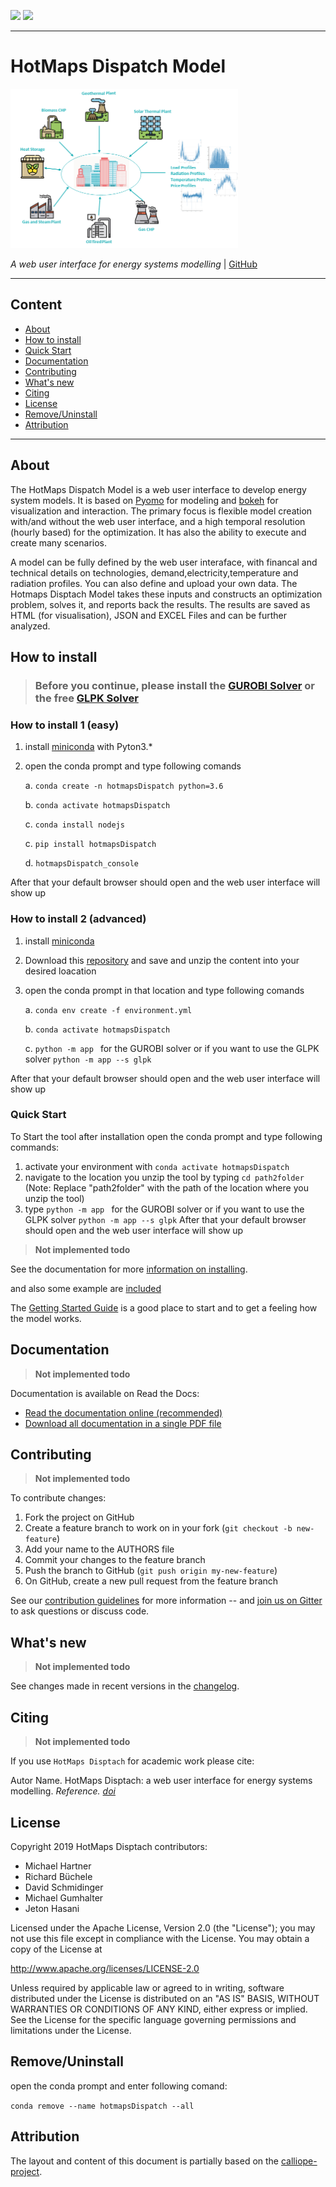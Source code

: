[![](https://img.shields.io/badge/conda-v0.0-red)](https://gitter.im/)
[![](https://img.shields.io/badge/documentation-v0.0-red)](https://readthedocs.io/)

---
# HotMaps Dispatch Model

<img src="https://github.com/HotMaps/hotmaps_wiki/blob/master/Images/dh_supply/concept.png?raw=true" width="364">

*A web user interface for energy systems modelling* | [GitHub](https://github.com/tuw-eeg/hotmapsDispatch/tree/dev)

---

## Content

* [About](#about)
* [How to install](#how-to-install)
* [Quick Start](#quick-start)
* [Documentation](#documentation)
* [Contributing](#contributing)
* [What's new](#whats-new)
* [Citing](#citing)
* [License](#license)
* [Remove/Uninstall](#removeuninstall)
* [Attribution](#attribution)
---

## About

The HotMaps Dispatch Model is a web user interface to develop energy system models.
It is based on [Pyomo](https://pyomo.readthedocs.io/en/stable/) for modeling and [bokeh](https://docs.bokeh.org/en/0.12.0/index.html) for visualization and interaction. 
The primary focus is flexible model creation with/and without the web user interface, and a high temporal resolution (hourly based) for the optimization. It has also the ability to execute and create many scenarios.  

A model can be fully defined by the web user interaface, with financal and technical details on technologies, demand,electricity,temperature and radiation profiles. You can also define and upload your own data. The Hotmaps Disptach Model takes these inputs and constructs an optimization problem, solves it, and reports back the results. The results are saved as HTML (for visualisation), JSON and EXCEL Files and can be further analyzed.

## How to install

> ### **Before you continue, please install the [GUROBI Solver](https://www.gurobi.com/downloads/gurobi-optimizer-eula/) or the free [GLPK Solver](http://winglpk.sourceforge.net/)**


### How to install 1 (easy)

1. install [miniconda](https://docs.conda.io/en/latest/miniconda.html) with Pyton3.*

2. open the conda prompt and type following comands 

    a. `conda create -n hotmapsDispatch python=3.6` 
    
    b. `conda activate hotmapsDispatch`
    
    c. `conda install nodejs`
    
    c. `pip install hotmapsDispatch`
    
    d. `hotmapsDispatch_console`
    
After that your default browser should open and the web user interface will show up    

### How to install 2 (advanced)
1. install [miniconda](https://docs.conda.io/en/latest/miniconda.html)

2. Download this [repository](https://github.com/tuw-eeg/hotmapsDispatch/archive/master.zip) and save and unzip the content into your desired loacation

2. open the conda prompt in that location and type following comands 

    a. `conda env create -f environment.yml` 
    
    b. `conda activate hotmapsDispatch`
    
    c. `python -m app ` for the GUROBI solver  or if you want to use the GLPK solver `python -m app --s glpk` 

After that your default browser should open and the web user interface will show up


### Quick Start
To Start the tool after installation open the conda prompt and type following commands:
1. activate your environment with `conda activate hotmapsDispatch`
2. navigate to the location you unzip the tool by typing `cd path2folder` (Note: Replace "path2folder" with the path of the location where you unzip the tool)
3. type `python -m app ` for the GUROBI solver  or if you want to use the GLPK solver `python -m app --s glpk`
After that your default browser should open and the web user interface will show up

> **Not implemented todo**

See the documentation for more [information on installing](#how-to-install).

and also some example are [included]()

The [Getting Started Guide](https://hotmapsdispatch.readthedocs.io/en/latest/) is a good place to start and to get a feeling how the model works.

## Documentation

> **Not implemented todo**

Documentation is available on Read the Docs:

* [Read the documentation online (recommended)](https://hotmapsdispatch.readthedocs.io/en/latest/)
* [Download all documentation in a single PDF file](https://hotmapsdispatch.readthedocs.io/en/latest/)

## Contributing

> **Not implemented todo**

To contribute changes:

1. Fork the project on GitHub
2. Create a feature branch to work on in your fork (`git checkout -b new-feature`)
3. Add your name to the AUTHORS file
4. Commit your changes to the feature branch
5. Push the branch to GitHub (`git push origin my-new-feature`)
6. On GitHub, create a new pull request from the feature branch

See our [contribution guidelines](https://github.com/tuw-eeg/hotmapsDispatch/blob/dev/CONTRIBUTING.md) for more information -- and [join us on Gitter](https://gitter.im/tuw-eeg/hotmapsDisptach) to ask questions or discuss code.

## What's new

> **Not implemented todo**

See changes made in recent versions in the [changelog](https://github.com/tuw-eeg/hotmapsDispatch/blob/dev/changelog.md).

## Citing
> **Not implemented todo**

If you use ``HotMaps Disptach`` for academic work please cite:

Autor Name. HotMaps Disptach: a web user interface for energy systems modelling. *Reference. [doi](https://doi.org/)*

## License

Copyright 2019 HotMaps Disptach contributors:
* Michael Hartner
* Richard Büchele
* David Schmidinger
* Michael Gumhalter
* Jeton Hasani

Licensed under the Apache License, Version 2.0 (the "License"); you
may not use this file except in compliance with the License. You may
obtain a copy of the License at

<http://www.apache.org/licenses/LICENSE-2.0>

Unless required by applicable law or agreed to in writing, software
distributed under the License is distributed on an "AS IS" BASIS,
WITHOUT WARRANTIES OR CONDITIONS OF ANY KIND, either express or implied.
See the License for the specific language governing permissions and
limitations under the License.


## Remove/Uninstall

open the conda prompt and enter following comand:

`conda remove --name hotmapsDispatch --all `


## Attribution

The layout and content of this document is partially based on the [calliope-project](https://github.com/calliope-project/calliope/blob/master/README.md).
